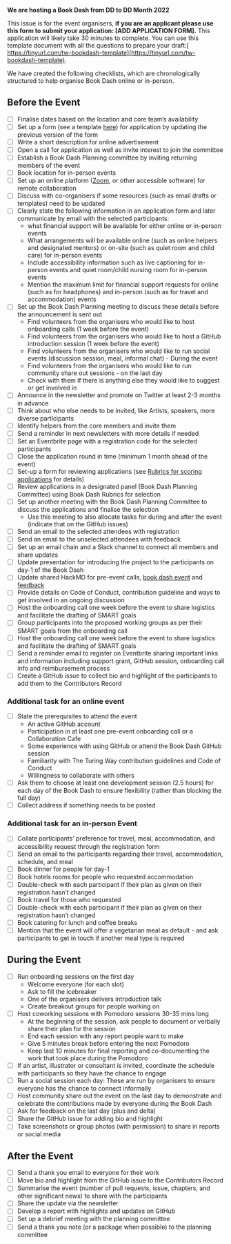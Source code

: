 **We are hosting a Book Dash from DD to DD Month 2022**

This issue is for the event organisers, **if you are an applicant please use this form to submit your application: [ADD APPLICATION FORM].** This application will likely take 30 minutes to complete. You can use this template document with all the questions to prepare your draft:[ https://tinyurl.com/tw-bookdash-template](https://tinyurl.com/tw-bookdash-template).

We have created the following checklists, which are chronologically structured to help organise Book Dash online or in-person.

## Before the Event

- [ ] Finalise dates based on the location and core team’s availability
- [ ] Set up a form (see a template [here](https://book.the-turing-way.org/community-handbook/bookdash/bookdash-selection.html#ch-bookdash-application-additional-materials)) for application by updating the previous version of the form
- [ ] Write a short description for online advertisement
- [ ] Open a call for application as well as invite interest to join the committee
- [ ] Establish a Book Dash Planning committee by inviting returning members of the event
- [ ] Book location for in-person events
- [ ] Set up an online platform ([Zoom](https://zoom.us/), or other accessible software) for remote collaboration
- [ ] Discuss with co-organisers if some resources (such as email drafts or templates) need to be updated
- [ ] Clearly state the following information in an application form and later communicate by email with the selected participants:
  -   what financial support will be available for either online or in-person events 
  -  What arrangements will be available online (such as online helpers and designated mentors) or on-site (such as quiet room and child care) for in-person events 
  -  Include accessibility information such as live captioning for in-person events and quiet room/child nursing room for in-person events 
  - Mention the maximum limit for financial support requests for online (such as for headphones) and in-person (such as for travel and accommodation) events
- [ ] Set up the Book Dash Planning meeting to discuss these details before the announcement is sent out
  -  Find volunteers from the organisers who would like to host onboarding calls (1 week before the event)
  -  Find volunteers from the organisers who would like to host a GitHub introduction session (1 week before the event)
  - Find volunteers from the organisers who would like to run social events (discussion session, meal, informal chat) - During the event
  - Find volunteers from the organisers who would like to run community share out sessions - on the last day
  - Check with them if there is anything else they would like to suggest or get involved in
- [ ] Announce in the newsletter and promote on Twitter at least 2-3 months in advance
- [ ] Think about who else needs to be invited, like Artists, speakers, more diverse participants
- [ ] Identify helpers from the core members and invite them
- [ ] Send a reminder in next newsletters with more details if needed
- [ ] Set an Eventbrite page with a registration code for the selected participants
- [ ] Close the application round in time (minimum 1 month ahead of the event)
- [ ] Set-up a form for reviewing applications (see [Rubrics for scoring applications](https://book.the-turing-way.org/community-handbook/bookdash/bookdash-application.html#ch-bookdash-application-rubrics) for details)
- [ ] Review applications in a designated panel (Book Dash Planning Committee) using Book Dash Rubrics for selection
- [ ] Set up another meeting with the Book Dash Planning Committee to discuss the applications and finalise the selection
  - Use this meeting to also allocate tasks for during and after the event (indicate that on the GitHub issues)
- [ ] Send an email to the selected attendees with registration
- [ ] Send an email to the unselected attendees with feedback
- [ ] Set up an email chain and a Slack channel to connect all members and share updates
- [ ] Update presentation for introducing the project to the participants on day-1 of the Book Dash
- [ ] Update shared HackMD for pre-event calls<ch-template-bookdash-precall>, [book dash event](https://book.the-turing-way.org/community-handbook/templates/template-bookdash-notes.html#ch-template-bookdash-notes) and [feedback](https://book.the-turing-way.org/community-handbook/templates/template-bookdash-feedback.html#ch-template-bookdash-feedback)
- [ ] Provide details on Code of Conduct, contribution guideline and ways to get involved in an ongoing discussion
- [ ] Host the onboarding call one week before the event to share logistics and facilitate the drafting of SMART goals
- [ ] Group participants into the proposed working groups as per their SMART goals from the onboarding call
- [ ] Host the onboarding call one week before the event to share logistics and facilitate the drafting of SMART goals
- [ ] Send a reminder email to register on Eventbrite sharing important links and information including support grant, GitHub session, onboarding call info and reimbursement process
- [ ] Create a GitHub issue to collect bio and highlight of the participants to add them to the Contributors Record

### Additional task for an online event
- [ ] State the prerequisites to attend the event
  - An active GitHub account
  - Participation in at least one pre-event onboarding call or a Collaboration Cafe
  - Some experience with using GitHub or attend the Book Dash GitHub session
  - Familiarity with The Turing Way contribution guidelines and Code of Conduct
  -  Willingness to collaborate with others
- [ ] Ask them to choose at least one development session (2.5 hours) for each day of the Book Dash to ensure flexibility (rather than blocking the full day)
- [ ] Collect address if something needs to be posted

### Additional task for an in-person Event
- [ ] Collate participants’ preference for travel, meal, accommodation, and accessibility request through the registration form
- [ ] Send an email to the participants regarding their travel, accommodation, schedule, and meal
- [ ] Book dinner for people for day-1
- [ ] Book hotels rooms for people who requested accommodation
- [ ] Double-check with each participant if their plan as given on their registration hasn’t changed
- [ ] Book travel for those who requested
- [ ] Double-check with each participant if their plan as given on their registration hasn’t changed
- [ ] Book catering for lunch and coffee breaks
- [ ] Mention that the event will offer a vegetarian meal as default - and ask participants to get in touch if another meal type is required

## During the Event
-  [ ] Run onboarding sessions on the first day
  - Welcome everyone (for each slot)
  - Ask to fill the icebreaker
  - One of the organisers delivers introduction talk
  -  Create breakout groups for people working on
-  [ ] Host coworking sessions with Pomodoro sessions 30-35 mins long
  -  At the beginning of the session, ask people to document or verbally share their plan for the session
  - End each session with any report people want to make
  - Give 5 minutes break before entering the next Pomodoro
  -  Keep last 10 minutes for final reporting and co-documenting the work that took place during the Pomodoro
- [ ] If an artist, illustrator or consultant is invited, coordinate the schedule with participants so they have the chance to engage
- [ ] Run a social session each day: These are run by organisers to ensure everyone has the chance to connect informally
- [ ] Host community share out the event on the last day to demonstrate and celebrate the contributions made by everyone during the Book Dash
- [ ] Ask for feedback on the last day (plus and delta)
- [ ] Share the GitHub issue for adding bio and highlight
- [ ] Take screenshots or group photos (with permission) to share in reports or social media

## After the Event
- [ ] Send a thank you email to everyone for their work
- [ ] Move bio and highlight from the GitHub issue to the Contributors Record
- [ ] Summarise the event (number of pull requests, issue, chapters, and other significant news) to share with the participants
- [ ] Share the update via the newsletter
- [ ] Develop a report with highlights and updates on GitHub
- [ ] Set up a debrief meeting with the planning committee
- [ ] Send a thank you note (or a package when possible) to the planning committee
